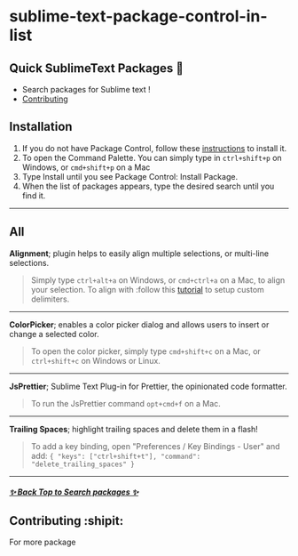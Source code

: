 # sublime-text-package-control-in-list 

## Quick SublimeText Packages 🎉

* Search packages for Sublime text !
 * [Contributing](#Contributing)

## Installation

1. If you do not have Package Control, follow these [instructions](https://packagecontrol.io/installation) to install it.
2. To open the Command Palette. You can simply type in `ctrl+shift+p` on Windows, or `cmd+shift+p` on a Mac 
3. Type Install until you see Package Control: Install Package.
4. When the list of packages appears, type the desired search until you find it.

***

## All

**Alignment**; plugin helps to easily align multiple selections, or multi-line selections.
> Simply type `ctrl+alt+a` on Windows, or `cmd+ctrl+a`  on a Mac, to align your selection. To align with :follow this [tutorial](https://www.granneman.com/webdev/editors/sublime-text/packages/how-to-install-and-use-sublime-alignment) to setup custom delimiters.

***

**ColorPicker**; enables a color picker dialog and allows users to insert or change a selected color.
> To open the color picker, simply type `cmd+shift+c` on a Mac, or `ctrl+shift+c` on Windows or Linux.

***

**JsPrettier**; Sublime Text Plug-in for Prettier, the opinionated code formatter.
> To run the JsPrettier command `opt+cmd+f` on a Mac.

***

**Trailing Spaces**; highlight trailing spaces and delete them in a flash!
> To add a key binding, open "Preferences / Key Bindings - User" and add:
`{ "keys": ["ctrl+shift+t"], "command": "delete_trailing_spaces" }`

***

#####  [✨ Back Top to Search packages ✨](https://github.com/airqz/st-package-control-in-list#sublime-text-package-control-in-list)

## Contributing :shipit:



For more package  


